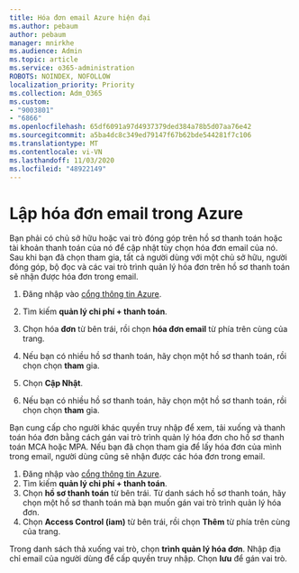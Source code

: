 ```yaml
---
title: Hóa đơn email Azure hiện đại
ms.author: pebaum
author: pebaum
manager: mnirkhe
ms.audience: Admin
ms.topic: article
ms.service: o365-administration
ROBOTS: NOINDEX, NOFOLLOW
localization_priority: Priority
ms.collection: Adm_O365
ms.custom:
- "9003801"
- "6866"
ms.openlocfilehash: 65df6091a97d4937379ded384a78b5d07aa76e42
ms.sourcegitcommit: a5ba4dc8c349ed79147f67b62bde544281f7c106
ms.translationtype: MT
ms.contentlocale: vi-VN
ms.lasthandoff: 11/03/2020
ms.locfileid: "48922149"
---
```

# <a name="email-invoicing-in-azure"></a>Lập hóa đơn email trong Azure

Bạn phải có chủ sở hữu hoặc vai trò đóng góp trên hồ sơ thanh toán hoặc tài khoản thanh toán của nó để cập nhật tùy chọn hóa đơn email của nó. Sau khi bạn đã chọn tham gia, tất cả người dùng với một chủ sở hữu, người đóng góp, bộ đọc và các vai trò trình quản lý hóa đơn trên hồ sơ thanh toán sẽ nhận được hóa đơn trong email.

1. Đăng nhập vào [cổng thông tin Azure](https://portal.azure.com/).
2. Tìm kiếm **quản lý chi phí + thanh toán**.
3. Chọn hóa **đơn** từ bên trái, rồi chọn **hóa đơn email** từ phía trên cùng của trang.
4. Nếu bạn có nhiều hồ sơ thanh toán, hãy chọn một hồ sơ thanh toán, rồi chọn chọn **tham** gia.

5. Chọn **Cập Nhật**.
6. Nếu bạn có nhiều hồ sơ thanh toán, hãy chọn một hồ sơ thanh toán, rồi chọn chọn **tham** gia.

Bạn cung cấp cho người khác quyền truy nhập để xem, tải xuống và thanh toán hóa đơn bằng cách gán vai trò trình quản lý hóa đơn cho hồ sơ thanh toán MCA hoặc MPA. Nếu bạn đã chọn tham gia để lấy hóa đơn của mình trong email, người dùng cũng sẽ nhận được các hóa đơn trong email.

1. Đăng nhập vào [cổng thông tin Azure](https://portal.azure.com/).
2. Tìm kiếm **quản lý chi phí + thanh toán**.
3. Chọn **hồ sơ thanh toán** từ bên trái. Từ danh sách hồ sơ thanh toán, hãy chọn một hồ sơ thanh toán mà bạn muốn gán vai trò trình quản lý hóa đơn.
4. Chọn **Access Control (iam)** từ bên trái, rồi chọn **Thêm** từ phía trên cùng của trang.

Trong danh sách thả xuống vai trò, chọn **trình quản lý hóa đơn**. Nhập địa chỉ email của người dùng để cấp quyền truy nhập. Chọn **lưu** để gán vai trò.
